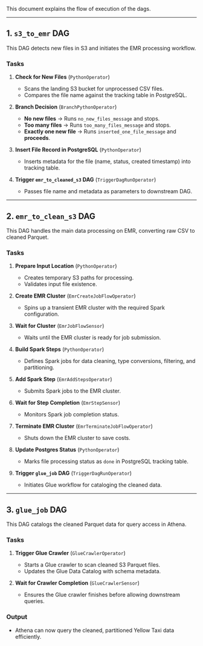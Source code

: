 This document explains the flow of execution of the dags.

---

## **1. `s3_to_emr` DAG**
This DAG detects new files in S3 and initiates the EMR processing workflow.

### **Tasks**
1. **Check for New Files** (`PythonOperator`)
   - Scans the landing S3 bucket for unprocessed CSV files.
   - Compares the file name against the tracking table in PostgreSQL.

2. **Branch Decision** (`BranchPythonOperator`)
   - **No new files** → Runs `no_new_files_message` and stops.
   - **Too many files** → Runs `too_many_files_message` and stops.
   - **Exactly one new file** → Runs `inserted_one_file_message` and **proceeds**.

3. **Insert File Record in PostgreSQL** (`PythonOperator`)
   - Inserts metadata for the file (name, status, created timestamp) into tracking table.

4. **Trigger `emr_to_cleaned_s3` DAG** (`TriggerDagRunOperator`)
   - Passes file name and metadata as parameters to downstream DAG.

---

## **2. `emr_to_clean_s3` DAG**
This DAG handles the main data processing on EMR, converting raw CSV to cleaned Parquet.

### **Tasks**
1. **Prepare Input Location** (`PythonOperator`)
   - Creates temporary S3 paths for processing.
   - Validates input file existence.

2. **Create EMR Cluster** (`EmrCreateJobFlowOperator`)
   - Spins up a transient EMR cluster with the required Spark configuration.

3. **Wait for Cluster** (`EmrJobFlowSensor`)
   - Waits until the EMR cluster is ready for job submission.

4. **Build Spark Steps** (`PythonOperator`)
   - Defines Spark jobs for data cleaning, type conversions, filtering, and partitioning.

5. **Add Spark Step** (`EmrAddStepsOperator`)
   - Submits Spark jobs to the EMR cluster.

6. **Wait for Step Completion** (`EmrStepSensor`)
   - Monitors Spark job completion status.

7. **Terminate EMR Cluster** (`EmrTerminateJobFlowOperator`)
   - Shuts down the EMR cluster to save costs.

8. **Update Postgres Status** (`PythonOperator`)
   - Marks file processing status as `done` in PostgreSQL tracking table.

9. **Trigger `glue_job` DAG** (`TriggerDagRunOperator`)
   - Initiates Glue workflow for cataloging the cleaned data.

---

## **3. `glue_job` DAG**
This DAG catalogs the cleaned Parquet data for query access in Athena.

### **Tasks**
1. **Trigger Glue Crawler** (`GlueCrawlerOperator`)
   - Starts a Glue crawler to scan cleaned S3 Parquet files.
   - Updates the Glue Data Catalog with schema metadata.

2. **Wait for Crawler Completion** (`GlueCrawlerSensor`)
   - Ensures the Glue crawler finishes before allowing downstream queries.

### **Output**
- Athena can now query the cleaned, partitioned Yellow Taxi data efficiently.
